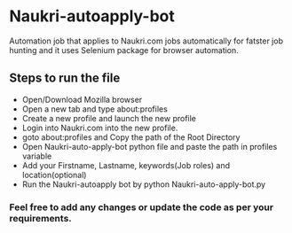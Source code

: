 # Naukri-autoapply-bot
Automation job that applies to Naukri.com jobs automatically for fatster job hunting and it uses Selenium package for browser automation.

## Steps to run the file

- Open/Download Mozilla browser
- Open a new tab and type about:profiles
- Create a new profile and launch the new profile
- Login into Naukri.com into the new profile.
- goto about:profiles and Copy the path of the Root Directory
- Open Naukri-auto-apply-bot python file and paste the path in profiles variable
- Add your Firstname, Lastname, keywords(Job roles) and location(optional)
- Run the Naukri-autoapply bot by python Naukri-auto-apply-bot.py

### Feel free to add any changes or update the code as per your requirements.
